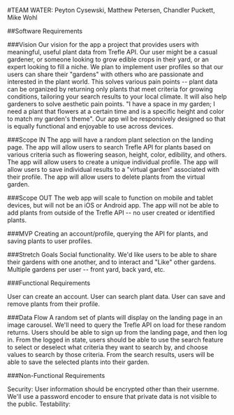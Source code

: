 #TEAM WATER: Peyton Cysewski, Matthew Petersen, Chandler Puckett, Mike Wohl

##Software Requirements

###Vision
Our vision for the app a project that provides users with meaningful, useful plant data from Trefle API. Our user might be a casual gardener, or someone looking to grow edible crops in their yard, or an expert looking to fill a niche. 
We plan to implement user profiles so that our users can share their "gardens" with others who are passionate and interested in the plant world.
This solves various pain points -- plant data can be organized by returning only plants that meet criteria for growing conditions, tailoring your search results to your local climate.
It will also help gardeners to solve aesthetic pain points. "I have a space in my garden; I need a plant that flowers at a certain time and is a specific height and color to match my garden's theme".
Our app wil be responsively designed so that is equally functional and enjoyable to use across devices.


###Scope IN
The app will have a random plant selection on the landing page.
The app will allow users to search Trefle API for plants based on various criteria such as flowering season, height, color, edibility, and others.
The app will allow users to create a unique individual profile.
The app will allow users to save individual results to a "virtual garden" associated with their profile.
The app will allow users to delete plants from the virtual garden.

###Scope OUT
The web app will scale to function on mobile and tablet devices, but will not be an iOS or Android app.
The app will not be able to add plants from outside of the Trefle API -- no user created or identified plants.

###MVP
Creating an account/profile, querying the API for plants, and saving plants to user profiles.

###Stretch Goals
Social functionality. We'd like users to be able to share their gardens with one another, and to interact and "Like" other gardens.
Multiple gardens per user --  front yard, back yard, etc.

###Functional Requirements

User can create an account.
User can search plant data.
User can save and remove plants from their profile.

###Data Flow
A random set of plants will display on the landing page in an image carousel. We'll need to query the Trefle API on load for these random returns. Users should
be able to sign up from the landing page, and then log in. From the logged in state, users should be able to use the search feature to select or deselect what criteria
they want to search by, and choose values to search by those criteria. From the search results, users will be able to save the selected plants into their garden.

###Non-Functional Requirements

Security: User information should be encrypted other than their usernme. We'll use a password encoder to ensure that private data is not visible to the public.
Testability: 

